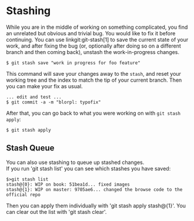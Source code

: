 # Stashing

While you are in the middle of working on something complicated, you
find an unrelated but obvious and trivial bug.  You would like to fix it
before continuing.  You can use linkgit:git-stash[1] to save the current
state of your work, and after fixing the bug (or, optionally after doing
so on a different branch and then coming back), unstash the
work-in-progress changes.

    $ git stash save "work in progress for foo feature"

This command will save your changes away to the `stash`, and
reset your working tree and the index to match the tip of your
current branch.  Then you can make your fix as usual.

    ... edit and test ...
    $ git commit -a -m "blorpl: typofix"

After that, you can go back to what you were working on with
`git stash apply`:

    $ git stash apply

## Stash Queue

You can also use stashing to queue up stashed changes.  
If you run 'git stash list' you can see which stashes you have saved:

    $>git stash list
    stash@{0}: WIP on book: 51bea1d... fixed images
    stash@{1}: WIP on master: 9705ae6... changed the browse code to the official repo

Then you can apply them individually with 'git stash apply stash@{1}'.  You
can clear out the list with 'git stash clear'.
